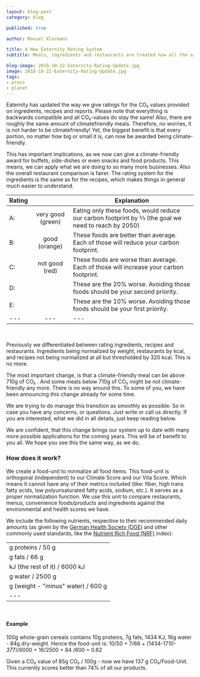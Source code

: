 ```yaml
---
layout: blog-post
category: blog

published: true

author: Manuel Klarmann

title: A New Eaternity Rating System
subtitle: Meals, ingredients and restaurants are treated now all the same.

blog-image: 2018-10-22-Eaternity-Rating-Update.jpg
image: 2018-10-22-Eaternity-Rating-Update.jpg
tags:
- press
- planet
---
```


Eaternity has updated the way we give ratings for the CO₂ values provided on ingredients, recipes and reports. Please note that everything is backwards compatible and all CO₂-values do stay the same! Also, there are roughly the same amount of climatefriendly meals. Therefore, no worries, it is not harder to be climatefriendly! Yet, the biggest benefit is that every portion, no matter how big or small it is, can now be awarded being climate-friendly.

This has important implications, as we now can give a climate-friendly award for buffets, side-dishes or even snacks and food products. This means, we can apply what we are doing to so many more businesses. Also the overall restaurant comparison is fairer. The rating system for the ingredients is the same as for the recipes, which makes things in general much easier to understand.

| **Rating** |                   | Explanation                                                                                         |
| ---------- | :---------------: | --------------------------------------------------------------------------------------------------- |
| A:         | very good (green) | Eating only these foods, would reduce our carbon footprint by ⅔ (the goal we need to reach by 2050) |
| B:         |   good (orange)   | These foods are better than average. Each of those will reduce your carbon footprint.               |
| C:         |  not good (red)   | These foods are worse than average. Each of those will increase your carbon footprint.              |
| D:         |                   | These are the 20% worse. Avoiding those foods should be your second priority.                       |
| E:         |                   | These are the 10% worse. Avoiding those foods should be your first priority.                        |
| ---        |        ---        | ---                                                                                                 |

<br />

Previously we differentiated between rating ingredients, recipes and restaurants. Ingredients being normalized by weight, restaurants by kcal, and recipes not being normalized at all but thresholded by 320 kcal. This is no more.

The most important change, is that a climate-friendly meal can be above 710g of CO₂ . And some meals below 710g of CO₂ might be not climate-friendly any more. There is no way around this. To some of you, we have been announcing this change already for some time.

We are trying to do manage this transition as smoothly as possible. So in case you have any concerns, or questions. Just write or call us directly. If you are interested, what we did in all details, just keep reading below.

We are confident, that this change brings our system up to date with many more possible applications for the coming years. This will be of benefit to you all. We hope you see this the same way, as we do.

<h3>How does it work?</h3>
We create a food-unit to normalize all food items. This food-unit is orthogonal (independent) to our Climate Score and our Vita Score. Which means it cannot have any of their metrics included (like: fiber, high trans fatty acids, low polyunsaturated fatty acids, sodium, etc.). It serves as a proper normalization function. We use this unit to compare restaurants, menus, convenience foods/products and ingredients against the environmental and health scores we have.

We include the following nutrients, respective to their recommended daily amounts (as given by the [German Health Society (DGE)][1] and other commonly used standards, like the [Nutrient Rich Food (NRF)][2] index):

|                                    |
| ---------------------------------- |
| g proteins / 50 g                  |
| g fats / 66 g                      |
| kJ (the rest of it) / 6000 kJ      |
| g water / 2500 g                   |
| g (weight - "minus" water) / 600 g |
| ---                                |

<br />

<h4>Example</h4>

100g whole-grain cereals contains 10g proteins, 7g fats, 1434 KJ, 16g water - 84g dry-weight. Hence the food-unit is:
10/50 + 7/66 + (1434-17*10-37*7)/6000 + 16/2500 + 84 /600 = 0.62

Given a CO₂ value of 85g CO₂ / 100g - now we have 137 g CO₂/Food-Unit. This currently scores better than 74% of all our products.

[1]: https://www.dge.de/wissenschaft/referenzwerte/
[2]: https://academic.oup.com/ajcn/article/91/4/1095S/4597206
